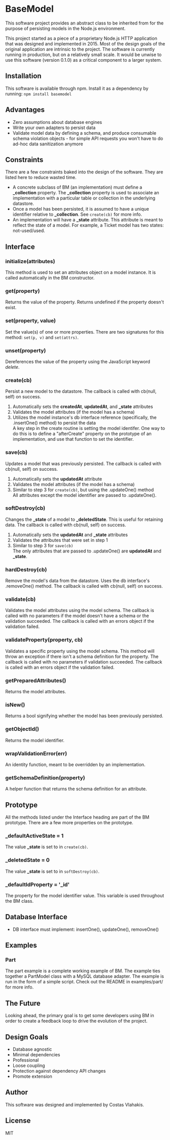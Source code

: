 # BaseModel
This software project provides an abstract class to be inherited from for the purpose of persisting models in the Node.js environment.  

This project started as a piece of a proprietary Node.js HTTP application that was designed and implemented in 2015. Most of the design goals of the original application are intrinsic to the project. The software is currently running in production, but on a relatively small scale. It would be unwise to use this software (version 0.1.0) as a critical component to a larger system.

## Installation
This software is available through npm. Install it as a dependency by running: `npm install basemodel`

## Advantages
* Zero assumptions about database engines
* Write your own adapters to persist data
* Validate model data by defining a schema, and produce consumable schema violation objects - for simple API requests you won't have to do ad-hoc data sanitization anymore

## Constraints
There are a few constraints baked into the design of the software. They are listed here to reduce wasted time.  
* A concrete subclass of BM (an implementation) must define a **_collection** property. The **_collection** property is used to associate an implementation with a particular table or collection in the underlying datastore.  
* Once a model has been persisted, it is assumed to have a unique identifier relative to **_collection**. See `create(cb)` for more info.  
* An implementation will have a **_state** attribute. This attribute is meant to reflect the state of a model. For example, a Ticket model has two states: not-used/used.

## Interface
### initialize(attributes)
This method is used to set an attributes object on a model instance.
It is called automatically in the BM constructor.
### get(property)
Returns the value of the property. Returns undefined if the property doesn't exist.
### set(property, value)
Set the value(s) of one or more properties. There are two signatures for this method: `set(p, v)` and `set(attrs)`.
### unset(property)
Dereferences the value of the property using the JavaScript keyword *delete*.
### create(cb)
Persist a new model to the datastore. The callback is called with cb(null, self) on success.  
1. Automatically sets the **createdAt**, **updatedAt**, and **_state** attributes  
2. Validates the model attributes (if the model has a schema)  
3. Utilizes the model instance's db interface reference (specifically, the .insertOne() method) to persist the data  
A key step in the create routine is setting the model identifer. One way to do this is to define a "afterCreate" property on the prototype of an implementation, and use that function to set the identifier.
### save(cb)
Updates a model that was previously persisted. The callback is called with cb(null, self) on success.  
1. Automatically sets the **updatedAt** attribute  
2. Validates the model attributes (if the model has a schema)  
3. Similar to step 3 for `create(cb)`, but using the .updateOne() method  
All attributes except the model identifier are passed to .updateOne().
### softDestroy(cb)
Changes the **_state** of a model to **_deletedState**. This is useful for retaining data. The callback is called with cb(null, self) on success.  
1. Automatically sets the **updatedAt** and **_state** attributes  
2. Validates the attributes that were set in step 1  
3. Similar to step 3 for `save(cb)`  
The only attributes that are passed to .updateOne() are **updatedAt** and **_state**.
### hardDestroy(cb)
Remove the model's data from the datastore. Uses the db interface's .removeOne() method. The callback is called with cb(null, self) on success.
### validate(cb)
Validates the model attributes using the model schema. The callback is called with no parameters if the model doesn't have a schema or the validation succeeded. The callback is called with an errors object if the validation failed.
### validateProperty(property, cb)
Validates a specific property using the model schema. This method will throw an exception if there isn't a schema definition for the property. The callback is called with no parameters if validation succeeded. The callback is called with an errors object if the validation failed.
### getPreparedAttributes()
Returns the model attributes.
### isNew()
Returns a bool signifying whether the model has been previously persisted.
### getObjectId()
Returns the model identifier.
### wrapValidationError(err)
An identity function, meant to be overridden by an implementation.
### getSchemaDefinition(property)
A helper function that returns the schema definition for an attribute.

## Prototype
All the methods listed under the Interface heading are part of the BM prototype. There are a few more properties on the prototype.  
### _defaultActiveState = 1
The value **_state** is set to in `create(cb)`.
### _deletedState = 0
The value **_state** is set to in `softDestroy(cb)`.
### _defaultIdProperty = '_id'
The property for the model identifier value. This variable is used throughout the BM class.

## Database Interface
* DB interface must implement: insertOne(), updateOne(), removeOne()

## Examples
### Part
The part example is a complete working example of BM. The example ties together a PartModel class with a MySQL database adapter. The example is run in the form of a simple script. Check out the README in examples/part/ for more info.

## The Future
Looking ahead, the primary goal is to get some developers using BM in order to create a feedback loop to drive the evolution of the project.

## Design Goals
* Database agnostic
* Minimal dependencies
* Professional
* Loose coupling
* Protection against dependency API changes
* Promote extension

## Author
This software was designed and implemented by Costas Vlahakis.

## License
MIT
